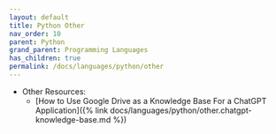 ```yaml
---
layout: default
title: Python Other
nav_order: 10
parent: Python
grand_parent: Programming Languages
has_children: true
permalink: /docs/languages/python/other
---
```


- Other Resources:
  - [How to Use Google Drive as a Knowledge Base For a ChatGPT Application]({% link docs/languages/python/other.chatgpt-knowledge-base.md %})

